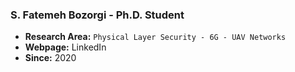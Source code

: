 ### **S. Fatemeh Bozorgi - Ph.D. Student**
- **Research Area:** ``` Physical Layer Security - 6G - UAV Networks ```
- **Webpage:** LinkedIn
- **Since:** 2020
